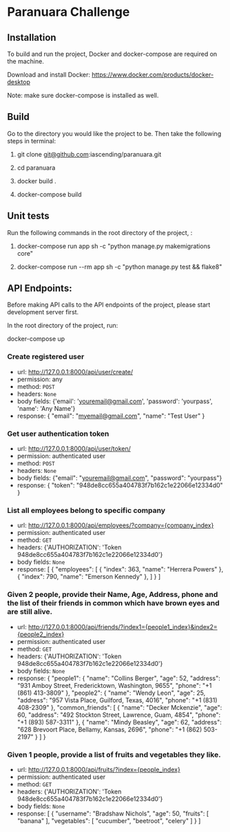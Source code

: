 
# Paranuara Challenge

## Installation


To build and run the project, Docker and docker-compose are required on the machine.

Download and install Docker: https://www.docker.com/products/docker-desktop

Note: make sure docker-compose is installed as well.


## Build


Go to the directory you would like the project to be. Then take the following steps in terminal:

1. git clone git@github.com:iascending/paranuara.git

2. cd paranuara

3. docker build .

4. docker-compose build


## Unit tests


Run the following commands in the root directory of the project, :

1. docker-compose run app sh -c "python manage.py makemigrations core"

2. docker-compose run --rm app sh -c "python manage.py test && flake8"


## API Endpoints:


Before making API calls to the API endpoints of the project, please start development server first.

In the root directory of the project, run:

docker-compose up

### Create registered user
- url: http://127.0.0.1:8000/api/user/create/
- permission: any
- method: `POST`
- headers: `None`
- body fields: {'email': 'youremail@gmail.com', 'password': 'yourpass', 'name': 'Any Name'}
- response:
    {
        "email": "myemail@gmail.com",
        "name": "Test User"
    }

### Get user authentication token
- url: http://127.0.0.1:8000/api/user/token/
- permission: authenticated user
- method: `POST`
- headers: `None`
- body fields: {"email": "youremail@gmail.com", "password": "yourpass"}
- response:
    {
        "token": "948de8cc655a404783f7b162c1e22066e12334d0"
    }

### List all employees belong to specific company
- url: http://127.0.0.1:8000/api/employees/?company={company_index}
- permission: authenticated user
- method: `GET`
- headers: {'AUTHORIZATION': 'Token 948de8cc655a404783f7b162c1e22066e12334d0'}
- body fields: `None`
- response:
    [
        {
            "employees": [
                {
                    "index": 363,
                    "name": "Herrera Powers"
                },
                {
                    "index": 790,
                    "name": "Emerson Kennedy"
                },
            ]
        }
    ]

 ### Given 2 people, provide their Name, Age, Address, phone and the list of their friends in common which have brown eyes and are still alive.
- url: http://127.0.0.1:8000/api/friends/?index1={people1_index}&index2={people2_index}
- permission: authenticated user
- method: `GET`
- headers: {'AUTHORIZATION': 'Token 948de8cc655a404783f7b162c1e22066e12334d0'}
- body fields: `None`
- response:
    {
        "people1": {
            "name": "Collins Berger",
            "age": 52,
            "address": "931 Amboy Street, Fredericktown, Washington, 9655",
            "phone": "+1 (861) 413-3809"
        },
        "people2": {
            "name": "Wendy Leon",
            "age": 25,
            "address": "957 Vista Place, Guilford, Texas, 4016",
            "phone": "+1 (831) 408-2309"
        },
        "common_friends": [
            {
                "name": "Decker Mckenzie",
                "age": 60,
                "address": "492 Stockton Street, Lawrence, Guam, 4854",
                "phone": "+1 (893) 587-3311"
            },
            {
                "name": "Mindy Beasley",
                "age": 62,
                "address": "628 Brevoort Place, Bellamy, Kansas, 2696",
                "phone": "+1 (862) 503-2197"
            }
        ]
    }

### Given 1 people, provide a list of fruits and vegetables they like.
- url: http://127.0.0.1:8000/api/fruits/?index={people_index}
- permission: authenticated user
- method: `GET`
- headers: {'AUTHORIZATION': 'Token 948de8cc655a404783f7b162c1e22066e12334d0'}
- body fields: `None`
- response:
    [
        {
            "username": "Bradshaw Nichols",
            "age": 50,
            "fruits": [
                "banana"
            ],
            "vegetables": [
                "cucumber",
                "beetroot",
                "celery"
            ]
        }
    ]
